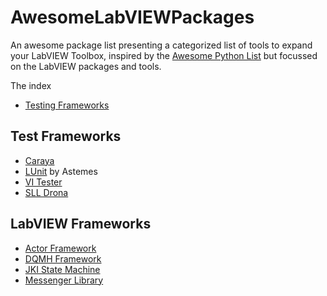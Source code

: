 # AwesomeLabVIEWPackages
An awesome package list presenting a categorized list of tools to expand your LabVIEW Toolbox, inspired by the [Awesome Python List](https://github.com/vinta/awesome-python) but focussed on the LabVIEW packages and tools.

The index
* [Testing Frameworks](#test-frameworks)

## Test Frameworks
* [Caraya](#)
* [LUnit](#) by Astemes
* [VI Tester](#)
* [SLL Drona]([https://github.com/solitontech/SLL-Drona)
    
## LabVIEW Frameworks
* [Actor Framework](https://forums.ni.com/t5/Actor-Framework/ct-p/7001)
* [DQMH Framework](https://dqmh.org/)
* [JKI State Machine](https://github.com/JKISoftware/JKI-State-Machine)
* [Messenger Library](https://bitbucket.org/drjdpowell/messenger-library/src/master/)
